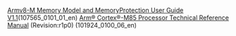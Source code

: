 [Armv8-M Memory Model and MemoryProtection User Guide V1.1][id_link1](107565_0101_01_en)
[Arm® Cortex®-M85 Processor Technical Reference Manual][id_link2] (Revision:r1p0) (101924_0100_06_en)


[id_link1]: https://documentation-service.arm.com/static/64c783b138511951cb7a2575?token=
[id_link2]: https://documentation-service.arm.com/static/641a35e18df5201251be9dec?token=
